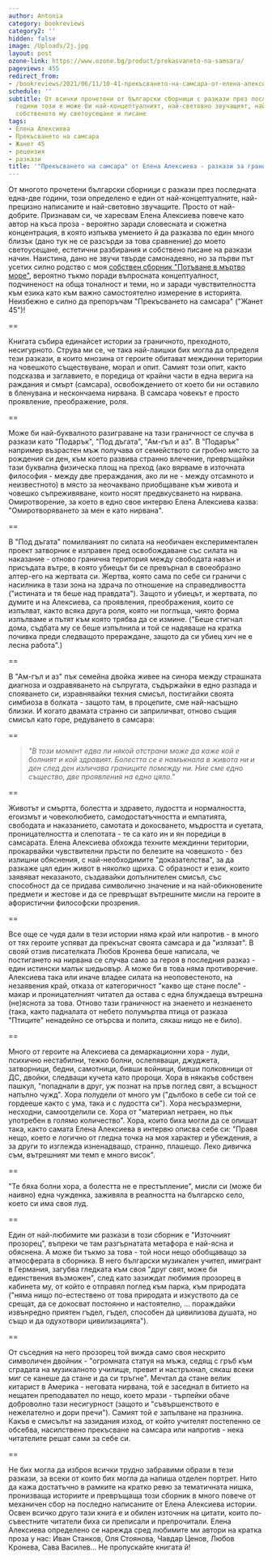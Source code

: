 ```yaml
---
author: Antonia
category: bookreviews
category2: ''
hidden: false
image: /Uploads/2j.jpg
layout: post
ozone-link: https://www.ozone.bg/product/prekasvaneto-na-samsara/
pageviews: 455
redirect_from:
- /bookreviews/2021/06/11/10-41-прекъсването-на-самсара-от-елена-алексиева-разкази-за-граничното
schedule: ''
subtitle: От всички прочетени от български сборници с разкази през последната една-две
  години този е може би най-концептуалният, най-световно звучащият, най-близкият до
  собственото му светоусещане и писане
tags:
- Елена Алексиева
- Прекъсването на самсара
- Жанет 45
- рецензия
- разкази
title: '"Прекъсването на самсара" от Елена Алексиева - разкази за граничното'
---
```


От многото прочетени български сборници с разкази през последната една-две години, този определено е един от най-концептуалните, най-прецизно написаните и най-световно звучащите. Просто от най-добрите. Признавам си, че харесвам Елена Алексиева повече като автор на къса проза - вероятно заради словесната и сюжетна концентрация, в която изпъква умението й да разказва по един много близък (дано тук не се разсърди за това сравнение) до моето светоусещане, естетични разбирания и собствено писане на разкази начин. Наистина, дано не звучи твърде самонадеяно, но за първи път усетих силно родство с моя [собствен сборник "Потъване в мъртво море"](https://literaturnirazgovori.com/mybooks/2020/09/23/11-20-%D0%BF%D1%80%D0%BE%D1%84-%D0%B8%D0%B2%D0%B0%D0%BD-%D1%81%D1%82%D0%B0%D0%BD%D0%BA%D0%BE%D0%B2-%D1%81-%D0%B4%D1%83%D0%BC%D0%B8-%D0%B7%D0%B0-%D0%BF%D0%BE%D1%82%D1%8A%D0%B2%D0%B0%D0%BD%D0%B5-%D0%B2-%D0%BC%D1%8A%D1%80%D1%82%D0%B2%D0%BE-%D0%BC%D0%BE%D1%80%D0%B5.html), вероятно тъкмо поради въпросната концептуалност, подчиненост на обща тоналност и теми, но и заради чувствителността към езика като към важно самостоятелно измерение в историята. Неизбежно е силно да препоръчам "Прекъсването на самсара" ("Жанет 45")!

\==

Книгата събира единайсет истории за граничното, преходното, несигурното. Струва ми се, че така най-лаишки бих могла да определя тези разкази, в които мнозина от героите обитават междинни територии на човешкото съществуване, морал и опит. Самият този опит, както подсказва и заглавието, е поредица от крайни части в една верига на раждания и смърт (самсара), освобождението от което би ни оставило в бленувана и нескончаема нирвана. В самсара човекът е просто проявление, преображение, роля. 

\==

Може би най-буквалното разиграване на тази граничност се случва в разкази като "Подарък", "Под дъгата", "Ам-гъл и аз". В "Подарък" например възрастен мъж получава от семейството си гробно място за рождения си ден, към което развива странно влечение, превръщайки тази буквална физическа площ на преход (ако вярваме в източната философия - между две прераждания, ако ли не - между отсамното и неизвестното) в място за неочаквано приобщаване към живота и човешко съпреживяване, които носят предвкусването на нирвана. Омиротворение, за което в едно свое интервю Елена Алексиева казва: "Омиротворяването за мен е като нирвана".

\==

В "Под дъгата" помилваният по силата на необичаен експериментален проект затворник е изправен пред освобождаване със силата на наказание - отново гранична територия между свободата навън и присъдата вътре, в която убиецът би се превърнал в своеобразно алтер-его на жертвата си. Жертва, която сама по себе си граничи с насилника в тази зона на здрача по отношение на справедливостта ("истината и тя беше над правдата"). Защото и убиецът, и жертвата, по думите и на Алексиева, са проявления, преображения, които се изпълват, както всяка друга роля, която ни поглъща, чиято форма изпълваме и пътят към която трябва да се измине. ("Беше стигнал дома, съдбата му се беше изпълнила и той се надяваше на кратка почивка преди следващото прераждане, защото да си убиец хич не е лесна работа".)

\==

В "Ам-гъл и аз" пък семейна двойка живее на синора между страшната диагноза и оздравяването на съпругата, съдържайки в едно разпада и спояването си, изравнявайки техния смисъл, постигайки своята симбиоза в болката - защото там, в процепите, сме най-насъщно близки. И когато двамата странно си заприличват, отново същия смисъл като горе, редуването в самсара:

\==

> *"В този момент едва ли някой отстрани може да каже кой е болният и кой здравият. Болестта се е намъкнала в живота ни и ден след ден изличава границите помежду ни. Ние сме едно същество, две проявления на едно цяло."*     

\==

Животът и смъртта, болестта и здравето, лудостта и нормалността, егоизмът и човеколюбието, самодостатъчността и емпатията, свободата и наказанието, самотата и докосването, мъдростта и суетата, проницателността и слепотата - те са като ин и ян поредици в самсарата. Елена Алексиева обхожда техните междинни територии, прокарвайки чувствителни пръсти по белезите на човешкото - без излишни обяснения, с най-необходимите "доказателства", за да разкаже цял един живот в няколко щриха. С образност и език, които заявяват неказаното, създавайки допълнителен смисъл, със способност да се придава символично значение и на най-обикновените предмети и жестове и да се превръщат вътрешните мисли на героите в афористични философски прозрения.  

\==

Все още се чудя дали в тези истории няма край или напротив - в много от тях героите успяват да прекъснат своята самсара и да "излязат". В свояй отзив писателката Любов Кронева беше написала, че постигането на нирвана се случва само за героя в последния разказ - един истински малък шедьовър. А може би в това няма противоречие. Алексиева така или иначе владее силата на неоповестеното, на незаявения край, отказа от категоричност "какво ще стане после" - макар и проницателният читател да остава с една блуждаеща вътрешна (не)яснота за това. Отново тази граничност на знаенето и незнаенето (така, както падналата от небето полумъртва птица от разказа "Птиците" ненадейно се отърсва и полита, сякаш нищо не е било).

\==

Много от героите на Алексиева са демаркационни хора - луди, психично нестабилни, тежко болни, ослепяващи, джуджета, затворници, бедни, самотници, бивши войници, бивши полковници от ДС, двойки, следващи кучета като пророци. Хора в някакъв собствен пашкул, "попаднали в друг, уж познат на пръв поглед свят, а всъщност напълно чужд". Хора полудели от много ум ("дълбоко в себе си той се гордееше както с ума, така и с лудостта си"). Хора несъразмерни, несходни, самоотделили се. Хора от "материал нетраен, но пък употребен в голямо количество". Хора, които биха могли да се опишат така, както самата Елена Алексиева в интервю описва себе си: "Правя нещо, което е логично от гледна точка на моя характер и убеждения, а за други то изглежда изненадващо, странно, плашещо. Леко дивичка съм, вътрешният ми темп е много висок".

\==

"Те бяха болни хора, а болестта не е престъпление", мисли си (може би наивно) една чужденка, заживяла в реалността на българско село, което си има своя луд.

\==

Един от най-любимите ми разкази в този сборник е "Източният прозорец", въпреки че там разгърнатата метафора е най-ясна и обяснена. А може би тъкмо за това - той носи нещо обобщаващо за атмосферата в сборника. В него български музикален учител, имигрант в Германия, загубва гледката към своя "друг свят, може би единствения възможен", след като зазиждат любимия прозорец в кабинета му, от който е отправял поглед към парка, към природата ("няма нищо по-естествено от това природата и изкуството
да се срещат, да се докосват постоянно и настоятелно, ... пораждайки извънредно приятен гъдел, гъдел, способен да цивилизова душата, но също и да одухотвори цивилизацията"). 

\==

От съседния на него прозорец той вижда само своя нескрито символичен двойник - "огромната статуя на мъжа, седящ с гръб към сградата на музикалното училище, превит и настръхнал, сякаш всеки миг се канеше да стане и да си тръгне". Мечтал да стане велик китарист в Америка - неговата нирвана, той е заседнал в битието на нещатен преподавател по нещо, което мрази - търпейки обаче доброволно тази несигурност (защото и "съвършенството е нежелателно и дори пречи"). Самият той *е* запълване на празнина. Какъв е смисълът на зазидания изход, от който учителят постепенно се обсебва, насилствено прекъсване на самсара или напротив - нека читателите решат сами за себе си.

\==

Не бих могла да изброя всички трудно забравими образи в тези разкази, за всеки от които бих могла да напиша отделен портрет. Нито да кажа достатъчно в рамките на кратко ревю за тематичната нишка, пронизваща историите и превръщаща този сборник в много повече от механичен сбор на последно написаните от Елена Алексиева истории. Освен всичко друго тази книга е и обилен източник на цитати, които по-съвестните читатели биха си преписали и препрочитали. Елена Алексиева определено се нарежда сред любимите ми автори на кратка проза у нас: Иван Станков, Оля Стоянова, Чавдар Ценов, Любов Кронева, Сава Василев... Не пропускайте книгата й!